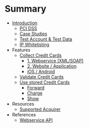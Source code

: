 # Summary

* [Introduction](README.md)
   * [PCI DSS](pci_dss.md)
   * [Case Studies](sample_business_cases.md)
   * [Test Account & Test Data](live_mode-test.md)
   * [IP Whitelisting](ip_whitelisting.md)
* Features
   * [Collect Credit Cards](collect_payment_data.md)
       * [1. Webservice (XML/SOAP)](webservice.md)
       * [2. Website / Application](website-application.md)
       * [iOS / Android](mobile-app.md)
   * [Validate Credit Cards](validate.md)
   * [Use stored Credit Cards](utilize.md)
       * [Forward](forward.md)
       * [Charge](charge.md)
       * [Show](show.md)
* Resources
   * [Supported Acquirer](supported_acquirer.md)
* References
   * [Webservice API](webservice_api.md)

